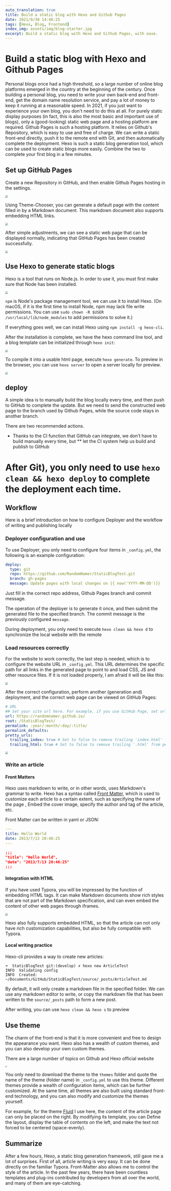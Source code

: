 ```yaml
---
auto_translation: true
title: Build a static blog with Hexo and Github Pages
date: 2021/9/30 14:46:25
tags: [Hexo, Blog, Frontend]
index_img: assets/img/blog-starter.jpg
excerpt: Build a static blog with Hexo and Github Pages, with ease.
---
```


# Build a static blog with Hexo and Github Pages

Personal blogs once had a high threshold, so a large number of online blog platforms emerged in the country at the beginning of the century. Once building a personal blog, you need to write your own back-end and front-end, get the domain name resolution service, and pay a lot of money to keep it running at a reasonable speed. In 2021, if you just want to experience your own blog, you don't need to do this at all. For purely static display purposes (in fact, this is also the most basic and important use of blogs), only a (good-looking) static web page and a hosting platform are required. Github Pages is such a hosting platform. It relies on Github's Repository, which is easy to use and free of charge. We can write a static front-end directly, push it to the remote end with Git, and then automatically complete the deployment. Hexo is such a static blog generation tool, which can be used to create static blogs more easily. Combine the two to complete your first blog in a few minutes.

## Set up GitHub Pages

Create a new Repository in GitHub, and then enable Github Pages hosting in the settings.

<img src="image-20210923153307744.png"  style="zoom:50%;" />

Using Theme-Chooser, you can generate a default page with the content filled in by a Markdown document. This markdown document also supports embedding HTML links.

<img src="image-20210923153437095.png"  style="zoom:50%;" />

After simple adjustments, we can see a static web page that can be displayed normally, indicating that GitHub Pages has been created successfully.

<img src="image-20210923153532574.png"  style="zoom:50%;" />

## Use Hexo to generate static blogs

Hexo is a tool that runs on Node.js. In order to use it, you must first make sure that Node has been installed.

<img src="image-20210923153738209.png" style="zoom:50%;" />

`npm` is Node's package management tool, we can use it to install Hexo. (On macOS, if it is the first time to install Node, npm may lack file write permissions. You can use `sudo chown -R $USER /usr/local/lib/node_modules` to add permissions to solve it.)

If everything goes well, we can install Hexo using `npm install -g hexo-cli`.

After the installation is complete, we have the hexo command line tool, and a blog template can be initialized through `hexo init`:

<img src="image-20210923160421280.png"  style="zoom:50%;" />

To compile it into a usable html page, execute `hexo generate`. To preview in the browser, you can use `hexo server` to open a server locally for preview.

<img src="image-20210923161332399.png"  style="zoom:50%;" />

## deploy

A simple idea is to manually build the blog locally every time, and then push to GitHub to complete the update. But we need to send the constructed web page to the branch used by Github Pages, while the source code stays in another branch.

There are two recommended actions.

- Thanks to the CI function that GitHub can integrate, we don’t have to build manually every time, but ** let the CI system help us build and publish to GitHub
# After Git), you only need to use `hexo clean && hexo deploy` to complete the deployment each time.



## Workflow

Here is a brief introduction on how to configure Deployer and the workflow of writing and publishing locally

### Deployer configuration and use

To use Deployer, you only need to configure four items in `_config.yml`, the following is an example configuration:

```yaml
deploy:
  type: git
  repo: https://github.com/RandomNamer/StaticBlogTest.git
  branch: gh-pages
  message: Update pages with local changes on {{ now('YYYY-MM-DD')}}
```

Just fill in the correct repo address, Github Pages branch and commit message.

The operation of the deployer is to generate it once, and then submit the generated file to the specified branch. The commit message is the previously configured `message`.

During deployment, you only need to execute `hexo clean && hexo d` to synchronize the local website with the remote

### Load resources correctly

For the website to work correctly, the last step is needed, which is to configure the website URL in `_config.yml`. This URL determines the specific path for all links in the generated page to point to and load CSS, JS and other resource files. If it is not loaded properly, I am afraid it will be like this:

<img src="image-20210930125831154.png"  style="zoom:50%;" />

After the correct configuration, perform another (generation and) deployment, and the correct web page can be viewed on GitHub Pages:

```yaml
# URL
## Set your site url here. For example, if you use GitHub Page, set url as 'https://username.github.io/project'
url: https://randomnamer.github.io/
root: /StaticBlogTest/
permalink: :year/:month/:day/:title/
permalink_defaults:
pretty_urls:
  trailing_index: true # Set to false to remove trailing 'index.html' from permalinks
  trailing_html: true # Set to false to remove trailing '.html' from permalinks
```

<img src="image-20210930130025608.png"  style="zoom:50%;" />

### Write an article

#### Front Matters

Hexo uses markdown to write, or in other words, uses Markdown's grammar to write. Hexo has a syntax called [Front Matter](https://hexo.io/zh-cn/docs/front-matter), which is used to customize each article to a certain extent, such as specifying the name of the page , Embed the cover image, specify the author and tag of the article, etc.

Front Matter can be written in yaml or JSON:

```yaml
---
title: Hello World
date: 2013/7/13 20:46:25
---
```

```json
;;;
"title": "Hello World",
"date": "2013/7/13 20:46:25"
;;;
```

#### Integration with HTML

If you have used Typora, you will be impressed by the function of embedding HTML tags. It can make Markdown documents show rich styles that are not part of the Markdown specification, and can even embed the content of other web pages through iframes.

<img src="image-20210930143453754.png" style="zoom:50%;" />

Hexo also fully supports embedded HTML, so that the article can not only have rich customization capabilities, but also be fully compatible with Typora.

#### Local writing practice

Hexo-cli provides a way to create new articles:

```shell
➜  StaticBlogTest git:(develop) ✗ hexo new ArticleTest
INFO  Validating config
INFO  Created: ~/Documents/GitHub/StaticBlogTest/source/_posts/ArticleTest.md
```

By default, it will only create a markdown file in the specified folder. We can use any markdown editor to write, or copy the markdown file that has been written to the `source/_posts` path to form a new post.

After writing, you can use `hexo clean && hexo s` to preview

## Use theme

The charm of the front-end is that it is more convenient and free to design the appearance you want. Hexo also has a wealth of custom themes, and you can also develop your own custom themes.

There are a large number of topics on Github and Hexo official website

<img src="image-20210930130535951.png" style="zoom:33%;" />

You only need to download the theme to the `themes` folder and quote the name of the theme (folder name) in `_config.yml` to use this theme. Different themes provide a wealth of configuration items, which can be further customized. At the same time, all themes are also built using standard front-end technology, and you can also modify and customize the themes yourself.

For example, for the theme [Fluid](https://github.com/fluid-dev/hexo-theme-fluid) I use here, the content of the article page can only be placed on the right. By modifying its template, you can Define the layout, display the table of contents on the left, and make the text not forced to be centered (space-evenly).

## Summarize
After a few hours, Hexo, a static blog generation framework, still gave me a lot of surprises. First of all, article writing is very easy. It can be done directly on the familiar Typora. Front-Matter also allows me to control the style of the article. In the past few years, there have been countless templates and plug-ins contributed by developers from all over the world, and many of them are eye-catching.



